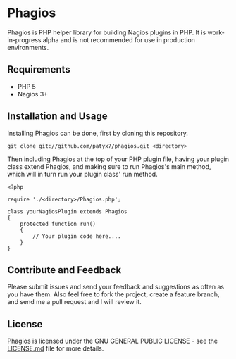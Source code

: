 Phagios
======

Phagios is PHP helper library for building Nagios plugins in PHP.
It is work-in-progress alpha and is not recommended for use in production environments.

Requirements
------------

- PHP 5
- Nagios 3+

Installation and Usage
------------

Installing Phagios can be done, first by cloning this repository.
```  
git clone git://github.com/patyx7/phagios.git <directory>
```
Then including Phagios at the top of your PHP plugin file, having your plugin class extend Phagios, and making sure to run Phagios's main method, which will in turn run your plugin class' run method.

```  
<?php

require './<directory>/Phagios.php';

class yourNagiosPlugin extends Phagios 
{
    protected function run()
    {
        // Your plugin code here....
    }
}
```

Contribute and Feedback
------------

Please submit issues and send your feedback and suggestions as often as you have them.
Also feel free to fork the project, create a feature branch, and send me a pull request and I will review it.

License
-------

Phagios is licensed under the GNU GENERAL PUBLIC LICENSE - see the [LICENSE.md](LICENSE.md) file for more details.
